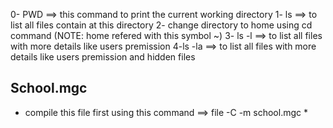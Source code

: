 0- PWD ==> this command to print the current working directory 
1- ls ==> to list all files contain at this directory
2- change directory to home using cd command (NOTE: home refered with this symbol ~)
3- ls -l ==> to list all files with more details like users premission 
4-ls -la ==> to list all files with more details like users premission and hidden files

## School.mgc
* compile this file first using this command  ==> file -C -m school.mgc *
